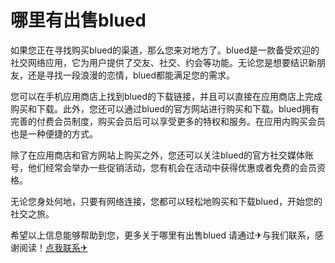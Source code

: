 # 哪里有出售blued

如果您正在寻找购买blued的渠道，那么您来对地方了。blued是一款备受欢迎的社交网络应用，它为用户提供了交友、社交、约会等功能。无论您是想要结识新朋友，还是寻找一段浪漫的恋情，blued都能满足您的需求。

您可以在手机应用商店上找到blued的下载链接，并且可以直接在应用商店上完成购买和下载。此外，您还可以通过blued的官方网站进行购买和下载。blued拥有完善的付费会员制度，购买会员后可以享受更多的特权和服务。在应用内购买会员也是一种便捷的方式。

除了在应用商店和官方网站上购买之外，您还可以关注blued的官方社交媒体账号，他们经常会举办一些促销活动，您有机会在活动中获得优惠或者免费的会员资格。

无论您身处何地，只要有网络连接，您都可以轻松地购买和下载blued，开始您的社交之旅。

希望以上信息能够帮助到您，更多关于哪里有出售blued 请通过✈与我们联系，感谢阅读！[点我联系✈](https://img.G208.com)